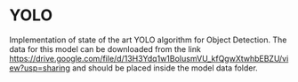 # YOLO
 Implementation of state of the art YOLO algorithm for Object Detection. The data for this model can be downloaded from the link <https://drive.google.com/file/d/13H3Ydq1w1BoIusmVU_kfQgwXtwhbEBZU/view?usp=sharing> and should be placed inside the model data folder.
